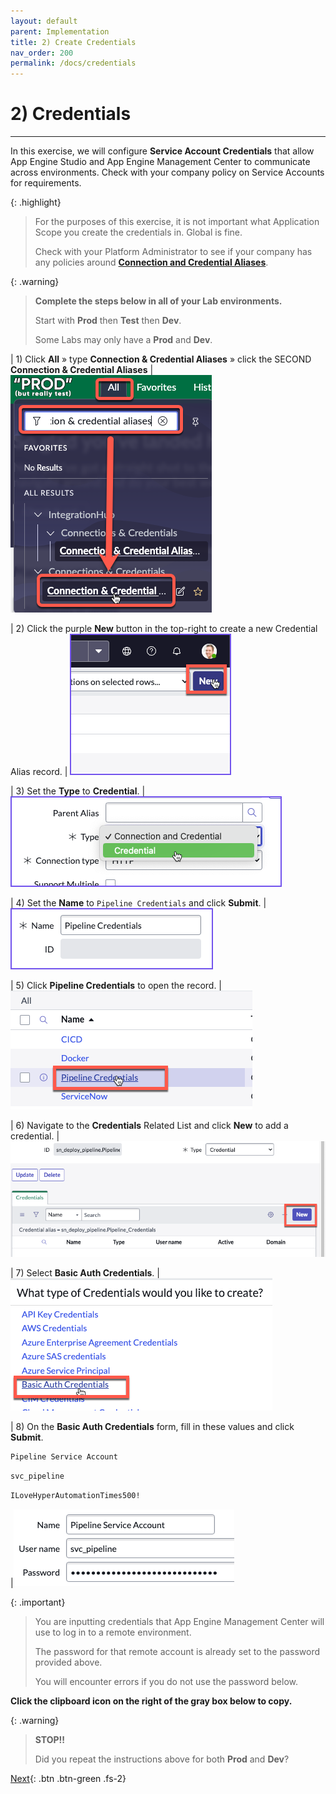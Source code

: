 ```yaml
---
layout: default
parent: Implementation
title: 2) Create Credentials
nav_order: 200
permalink: /docs/credentials
---
```


# 2) Credentials

---

In this exercise, we will configure **Service Account Credentials** that allow App Engine Studio and App Engine Management Center to communicate across environments. Check with your company policy on Service Accounts for requirements. 

{: .highlight}
> For the purposes of this exercise, it is not important what Application Scope you create the credentials in. Global is fine.
>
> Check with your Platform Administrator to see if your company has any policies around **[Connection and Credential Aliases](https://docs.servicenow.com/csh?topicname=connection-alias.html&version=latest)**.

{: .warning}
> **Complete the steps below in all of your Lab environments.**
>
> Start with **Prod** then **Test** then **Dev**.
>
> Some Labs may only have a **Prod** and **Dev**.  

| 1) Click **All** » type **Connection & Credential Aliases** » click the SECOND **Connection & Credential Aliases**
| ![](../assets/images/2023-07-11-15-10-23.png)

| 2) Click the purple **New** button in the top-right to create a new Credential Alias record. 
| ![](../assets/images/2023-03-07-15-38-10.png)

| 3) Set the **Type** to **Credential**. 
| ![](../assets/images/2023-03-07-15-37-39.png) 

| 4) Set the **Name** to `Pipeline Credentials` and click **Submit**.
| ![](../assets/images/2023-03-08-14-14-44.png)

| 5) Click **Pipeline Credentials** to open the record. 
|![](../assets/images/2023-03-09-13-48-09.png) 

| 6) Navigate to the **Credentials** Related List and click **New** to add a credential. 
|![](../assets/images/2023-03-09-13-49-03.png)

| 7) Select **Basic Auth Credentials**.
|![](../assets/images/2023-03-09-13-50-33.png)

| 8) On the **Basic Auth Credentials** form, fill in these values and click **Submit**. 

```markdown
Pipeline Service Account
```
```markdown
svc_pipeline
```
```markdown
ILoveHyperAutomationTimes500!
```

|![](../assets/images/2023-06-27-22-50-59.png)

{: .important}
> You are inputting credentials that App Engine Management Center will use to log in to a remote environment. 
>
> The password for that remote account is already set to the password provided above. 
>
> You will encounter errors if you do not use the password below. 

**Click the clipboard icon on the right of the gray box below to copy.**

{: .warning}
> **STOP!!**
>
> Did you repeat the instructions above for both **Prod** and **Dev**?

[Next](/lab-aemc-utah/docs/configure-prod-environments){: .btn .btn-green .fs-2}